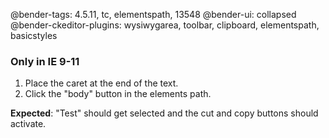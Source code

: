 @bender-tags: 4.5.11, tc, elementspath, 13548
@bender-ui: collapsed
@bender-ckeditor-plugins: wysiwygarea, toolbar, clipboard, elementspath, basicstyles

### Only in IE 9-11

1. Place the caret at the end of the text.
2. Click the "body" button in the elements path.

**Expected**: "Test" should get selected and the cut and copy buttons should activate.
